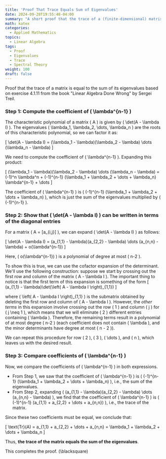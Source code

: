 ```yaml
---
title: 'Proof That Trace Equals Sum of Eigenvalues'
date: 2024-09-28T19:55:48-04:00
summary: "A short proof that the trace of a (finite-dimensional) matrix is equal to the sum of its eigenvalues."
math: katex
categories:
  - Applied Mathematics
topics:
  - Linear Algebra
tags:
  - Proof
  - Eigenvalues
  - Trace
  - Spectral Theory
weight: 100
draft: false
---
```


Proof that the trace of a matrix is equal to the sum of its eigenvalues based on exercise 4.1.11 from the book "Linear Algebra Done Wrong" by Sergei Treil.

### Step 1: Compute the coefficient of \( \lambda^{n-1} \)
The characteristic polynomial of a matrix \( A \) is given by \( \det(A - \lambda I) \). The eigenvalues \( \lambda_1, \lambda_2, \dots, \lambda_n \) are the roots of this characteristic polynomial, so we can factor it as:

\[
\det(A - \lambda I) = (\lambda_1 - \lambda)(\lambda_2 - \lambda) \dots (\lambda_n - \lambda)
\]

We need to compute the coefficient of \( \lambda^{n-1} \). Expanding this product:

\[
(\lambda_1 - \lambda)(\lambda_2 - \lambda) \dots (\lambda_n - \lambda) = (-1)^n \lambda^n + (-1)^{n-1} (\lambda_1 + \lambda_2 + \dots + \lambda_n) \lambda^{n-1} + \dots
\]

The coefficient of \( \lambda^{n-1} \) is \( (-1)^{n-1} (\lambda_1 + \lambda_2 + \dots + \lambda_n) \), which is just the sum of the eigenvalues multiplied by \( (-1)^{n-1} \).

### Step 2: Show that \( \det(A - \lambda I) \) can be written in terms of the diagonal entries
For a matrix \( A = [a_{i,j}] \), we can expand \( \det(A - \lambda I) \) as follows:

\[
\det(A - \lambda I) = (a_{1,1} - \lambda)(a_{2,2} - \lambda) \dots (a_{n,n} - \lambda) + o(\lambda^{n-1})
\]

Here, \( o(\lambda^{n-1}) \) is a polynomial of degree at most \( n-2 \).

To show this is true, we can use the cofactor expansion of the determinant. We'll use the following construction: suppose we start by crossing out the first row and column of the matrix \( A - \lambda I \). The important thing to notice is that the first term of this expansion is something of the form
\[
(a_{1,1} - \lambda)\det(\left( A - \lambda I \right)_{1,1})
\]

where \( \left( A - \lambda I \right)_{1,1} \) is the submatrix obtained by deleting the first row and column of \( A - \lambda I \). However, the *other terms* in this expansion involve crossing out the row \( 1 \) and column \( j \) for \( j \neq 1 \), which means that we will eliminate \( 2 \) different entries containing \( \lambda \). Therefore, the remaining terms result in a polynomial of at most degree \( n-2 \) (each coefficient does not contain \( \lambda \), and the minor determinants have degree at most \( n - 2 \)).

We can repeat this procedure for row \( 2 \), \( 3 \), \( \dots \), and \( n \), which leaves us with the desired result.

### Step 3: Compare coefficients of \( \lambda^{n-1} \)
Now, we compare the coefficients of \( \lambda^{n-1} \) in both expressions.

- From Step 1, we saw that the coefficient of \( \lambda^{n-1} \) is \( (-1)^{n-1} (\lambda_1 + \lambda_2 + \dots + \lambda_n) \), i.e., the sum of the eigenvalues.
- From Step 2, expanding \( (a_{1,1} - \lambda)(a_{2,2} - \lambda) \dots (a_{n,n} - \lambda) \), we find that the coefficient of \( \lambda^{n-1} \) is \( (-1)^{n-1} (a_{1,1} + a_{2,2} + \dots + a_{n,n}) \), i.e., the trace of the matrix.

Since these two coefficients must be equal, we conclude that:

\[
\text{Tr}(A) = a_{1,1} + a_{2,2} + \dots + a_{n,n} = \lambda_1 + \lambda_2 + \dots + \lambda_n
\]

Thus, **the trace of the matrix equals the sum of the eigenvalues**.

This completes the proof. \(\blacksquare\)